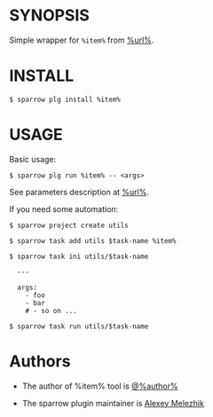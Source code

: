 # SYNOPSIS

Simple wrapper for `%item%` from [%url%](%url%).


# INSTALL

    $ sparrow plg install %item%

# USAGE

Basic usage:

    $ sparrow plg run %item% -- <args>

See parameters description at [%url%](%url).

If you need some automation:

    $ sparrow project create utils

    $ sparrow task add utils $task-name %item%

    $ sparrow task ini utils/$task-name

      ---

      args:
        - foo
        - bar
        # - so on ...

    $ sparrow task run utils/$task-name

# Authors

* The author of %item% tool is [@%author%](https://github.com/%author%)

* The sparrow plugin maintainer is [Alexey Melezhik](https://github.com/melezhik)



